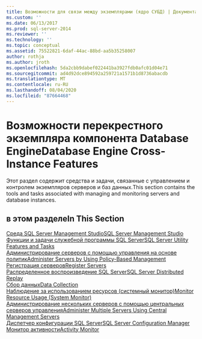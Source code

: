 ```yaml
---
title: Возможности для связи между экземплярами (ядро СУБД) | Документация Майкрософт
ms.custom: ''
ms.date: 06/13/2017
ms.prod: sql-server-2014
ms.reviewer: ''
ms.technology: ''
ms.topic: conceptual
ms.assetid: 75522821-6daf-44ac-88bd-aa5b35258007
author: rothja
ms.author: jroth
ms.openlocfilehash: 5da2cbb9dabef022441ba3927fdb0afc01d04e71
ms.sourcegitcommit: ad4d92dce894592a259721a1571b1d8736abacdb
ms.translationtype: MT
ms.contentlocale: ru-RU
ms.lasthandoff: 08/04/2020
ms.locfileid: "87664468"
---
```

# <a name="database-engine-cross-instance-features"></a><span data-ttu-id="79118-102">Возможности перекрестного экземпляра компонента Database Engine</span><span class="sxs-lookup"><span data-stu-id="79118-102">Database Engine Cross-Instance Features</span></span>
  <span data-ttu-id="79118-103">Этот раздел содержит средства и задачи, связанные с управлением и контролем экземпляров серверов и баз данных.</span><span class="sxs-lookup"><span data-stu-id="79118-103">This section contains the tools and tasks associated with managing and monitoring servers and database instances.</span></span>  
  
## <a name="in-this-section"></a><span data-ttu-id="79118-104">в этом разделе</span><span class="sxs-lookup"><span data-stu-id="79118-104">In This Section</span></span>  
  
[<span data-ttu-id="79118-105">Среда SQL Server Management Studio</span><span class="sxs-lookup"><span data-stu-id="79118-105">SQL Server Management Studio</span></span>](../ssms/sql-server-management-studio-ssms.md)  
[<span data-ttu-id="79118-106">Функции и задачи служебной программы SQL Server</span><span class="sxs-lookup"><span data-stu-id="79118-106">SQL Server Utility Features and Tasks</span></span>](../relational-databases/manage/sql-server-utility-features-and-tasks.md)  
[<span data-ttu-id="79118-107">Администрирование серверов с помощью управления на основе политик</span><span class="sxs-lookup"><span data-stu-id="79118-107">Administer Servers by Using Policy-Based Management</span></span>](../relational-databases/policy-based-management/administer-servers-by-using-policy-based-management.md)  
[<span data-ttu-id="79118-108">Регистрация серверов</span><span class="sxs-lookup"><span data-stu-id="79118-108">Register Servers</span></span>](../ssms/register-servers/register-servers.md)  
[<span data-ttu-id="79118-109">Распределенное воспроизведение SQL Server</span><span class="sxs-lookup"><span data-stu-id="79118-109">SQL Server Distributed Replay</span></span>](../tools/distributed-replay/sql-server-distributed-replay.md)  
[<span data-ttu-id="79118-110">Сбор данных</span><span class="sxs-lookup"><span data-stu-id="79118-110">Data Collection</span></span>](../relational-databases/data-collection/data-collection.md)  
[<span data-ttu-id="79118-111">Наблюдение за использованием ресурсов (системный монитор)</span><span class="sxs-lookup"><span data-stu-id="79118-111">Monitor Resource Usage &#40;System Monitor&#41;</span></span>](../relational-databases/performance-monitor/monitor-resource-usage-system-monitor.md)  
[<span data-ttu-id="79118-112">Администрирование нескольких серверов с помощью центральных серверов управления</span><span class="sxs-lookup"><span data-stu-id="79118-112">Administer Multiple Servers Using Central Management Servers</span></span>](../relational-databases/administer-multiple-servers-using-central-management-servers.md)  
[<span data-ttu-id="79118-113">Диспетчер конфигурации SQL Server</span><span class="sxs-lookup"><span data-stu-id="79118-113">SQL Server Configuration Manager</span></span>](../relational-databases/sql-server-configuration-manager.md)  
[<span data-ttu-id="79118-114">Монитор активности</span><span class="sxs-lookup"><span data-stu-id="79118-114">Activity Monitor</span></span>](../relational-databases/performance-monitor/activity-monitor.md)  
  
  
